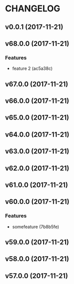 # CHANGELOG



## v0.0.1 (2017-11-21)









## v68.0.0 (2017-11-21)


### Features
- feature 2 (ac5a38c)








## v67.0.0 (2017-11-21)









## v66.0.0 (2017-11-21)









## v65.0.0 (2017-11-21)









## v64.0.0 (2017-11-21)









## v63.0.0 (2017-11-21)









## v62.0.0 (2017-11-21)









## v61.0.0 (2017-11-21)









## v60.0.0 (2017-11-21)


### Features
- somefeature (7b8b5fe)








## v59.0.0 (2017-11-21)









## v58.0.0 (2017-11-21)









## v57.0.0 (2017-11-21)









